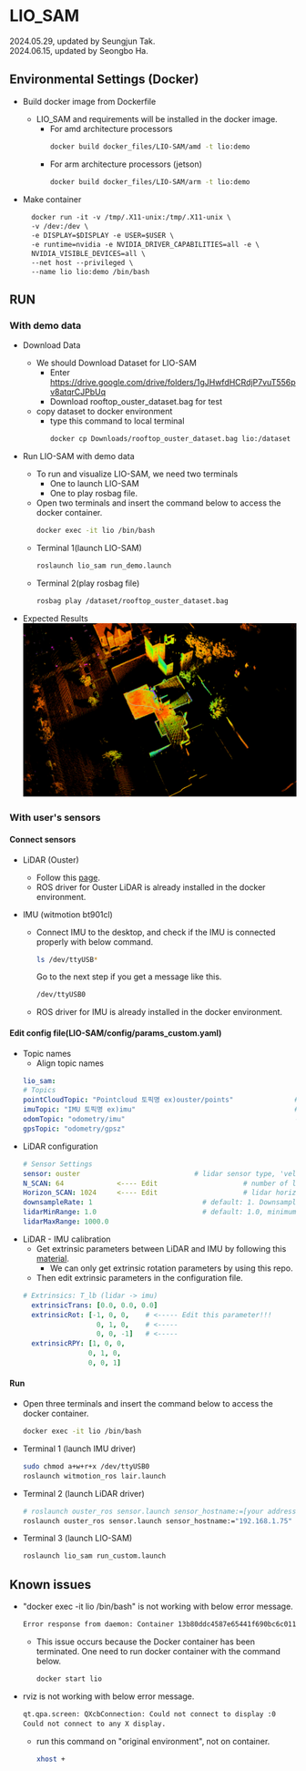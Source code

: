 # LIO_SAM
2024.05.29, updated by Seungjun Tak. </br>
2024.06.15, updated by Seongbo Ha.

## Environmental Settings (Docker)

- Build docker image from Dockerfile
    - LIO_SAM and requirements will be installed in the docker image.
      - For amd architecture processors
        ```bash
        docker build docker_files/LIO-SAM/amd -t lio:demo
        ```
      - For arm architecture processors (jetson)
        ```bash
        docker build docker_files/LIO-SAM/arm -t lio:demo
        ```

- Make container
  
  ```
    docker run -it -v /tmp/.X11-unix:/tmp/.X11-unix \
    -v /dev:/dev \
    -e DISPLAY=$DISPLAY -e USER=$USER \
    -e runtime=nvidia -e NVIDIA_DRIVER_CAPABILITIES=all -e \
    NVIDIA_VISIBLE_DEVICES=all \
    --net host --privileged \
    --name lio lio:demo /bin/bash
  ```

  
## RUN
### With demo data
- Download Data
   - We should Download Dataset for LIO-SAM
     - Enter https://drive.google.com/drive/folders/1gJHwfdHCRdjP7vuT556pv8atqrCJPbUq
     - Download rooftop_ouster_dataset.bag for test
  - copy dataset to docker environment
    - type this command to local terminal
       ```bash
       docker cp Downloads/rooftop_ouster_dataset.bag lio:/dataset
       ```
  
- Run LIO-SAM with demo data
  - To run and visualize LIO-SAM, we need two terminals
    - One to launch LIO-SAM
    - One to play rosbag file.
  - Open two terminals and insert the command below to access the docker container.
    ```bash
    docker exec -it lio /bin/bash
    ```
  - Terminal 1(launch LIO-SAM)
    ```bash
    roslaunch lio_sam run_demo.launch
    ```
  - Terminal 2(play rosbag file)
    ```bash
    rosbag play /dataset/rooftop_ouster_dataset.bag
    ```
- Expected Results
  ![alt text](LIO_SAM.png)

### With user's sensors
#### Connect sensors
- LiDAR (Ouster)
  - Follow this [page](https://github.com/Lab-of-AI-and-Robotics/Lair_Code_Implementation_Manual/blob/main/manual/Ouster.md).
  - ROS driver for Ouster LiDAR is already installed in the docker environment.
    
- IMU (witmotion bt901cl)
  - Connect IMU to the desktop, and check if the IMU is connected properly with below command.
    ```bash
    ls /dev/ttyUSB*
    ```
    Go to the next step if you get a message like this.
    ```bash
    /dev/ttyUSB0
    ```  
  - ROS driver for IMU is already installed in the docker environment.

#### Edit config file(LIO-SAM/config/params_custom.yaml)
  - Topic names
    - Align topic names
    ```yaml
    lio_sam:
    # Topics
    pointCloudTopic: "Pointcloud 토픽명 ex)ouster/points"               # Point cloud data
    imuTopic: "IMU 토픽명 ex)imu"                                       # IMU data
    odomTopic: "odometry/imu"                                          # IMU pre-preintegration odometry, same frequency as IMU
    gpsTopic: "odometry/gpsz"
    ```
  - LiDAR configuration
    ```yaml
    # Sensor Settings
    sensor: ouster                            # lidar sensor type, 'velodyne' or 'ouster' or 'livox'
    N_SCAN: 64             <---- Edit                     # number of lidar channel (i.e., Velodyne/Ouster: 16, 32, 64, 128, Livox Horizon: 6)
    Horizon_SCAN: 1024     <---- Edit                     # lidar horizontal resolution (Velodyne:1800, Ouster:512,1024,2048, Livox Horizon: 4000)
    downsampleRate: 1                           # default: 1. Downsample your data if too many points. i.e., 16 = 64 / 4, 16 = 16 / 1
    lidarMinRange: 1.0                          # default: 1.0, minimum lidar range to be used
    lidarMaxRange: 1000.0
    ```
  - LiDAR - IMU calibration
    - Get extrinsic parameters between LiDAR and IMU by following this [material](https://github.com/Lab-of-AI-and-Robotics/Lair_Code_Implementation_Manual/blob/main/manual/LiDAR-IMU_calibration.md).
      - We can only get extrinsic rotation parameters by using this repo.
    - Then edit extrinsic parameters in the configuration file.
    ```yaml
    # Extrinsics: T_lb (lidar -> imu)
      extrinsicTrans: [0.0, 0.0, 0.0]            
      extrinsicRot: [-1, 0, 0,    # <----- Edit this parameter!!! 
                      0, 1, 0,    # <-----
                      0, 0, -1]   # <-----
      extrinsicRPY: [1, 0, 0,
                    0, 1, 0,
                    0, 0, 1]
    ```
#### Run
  - Open three terminals and insert the command below to access the docker container.
    ```bash
    docker exec -it lio /bin/bash
    ```
  - Terminal 1 (launch IMU driver)
    ```bash
    sudo chmod a+w+r+x /dev/ttyUSB0
    roslaunch witmotion_ros lair.launch
    ```
  - Terminal 2 (launch LiDAR driver)
    ```bash
    # roslaunch ouster_ros sensor.launch sensor_hostname:=[your address] udp_dest:=[your address]
    roslaunch ouster_ros sensor.launch sensor_hostname:="192.168.1.75" udp_dest:="192.168.1.100"
    ```
  - Terminal 3 (launch LIO-SAM)
    ```bash
    roslaunch lio_sam run_custom.launch
    ```


## Known issues
- "docker exec -it lio /bin/bash" is not working with below error message.
    ```bash
    Error response from daemon: Container 13b80ddc4587e65441f690bc6c011eeb5626b01addabb4ebcb2c0386c595135b is not running
    ```
    - This issue occurs because the Docker container has been terminated. One need to run docker container with the command below.
        ```bash
        docker start lio
        ```
- rviz is not working with below error message.
  ```bash
  qt.qpa.screen: QXcbConnection: Could not connect to display :0
  Could not connect to any X display.
  ```
  - run this command on "original environment", not on container.
    ```bash
    xhost +
    ```

